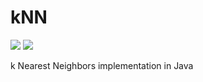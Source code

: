 # kNN
![](https://img.shields.io/github/license/mashape/apistatus.svg) ![](https://travis-ci.org/disassemble-io/kNN.svg)

k Nearest Neighbors implementation in Java
